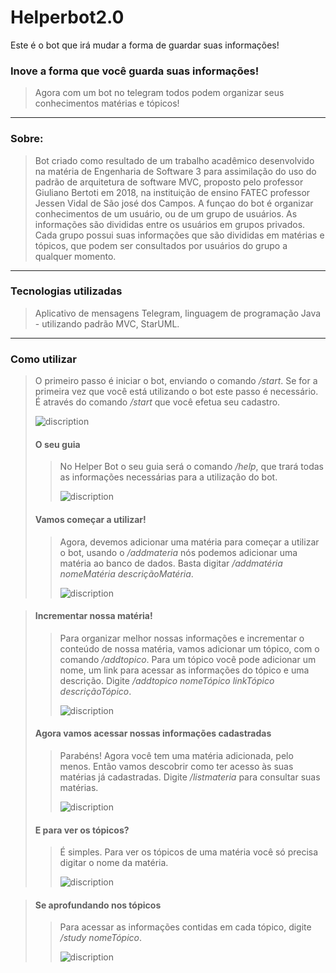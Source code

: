 # Helperbot2.0
Este é o bot que irá mudar a forma de guardar suas informações!

### Inove a forma que você guarda suas informações!
>
> Agora com um bot no telegram todos podem organizar seus conhecimentos matérias e tópicos!

---

### Sobre:
>
> Bot criado como resultado de um trabalho acadêmico desenvolvido na matéria de Engenharia de Software 3 para assimilação do uso do padrão de arquitetura de software MVC, proposto pelo professor Giuliano Bertoti em 2018, na instituição de ensino FATEC professor Jessen Vidal de São josé dos Campos.
> A funçao do bot é organizar conhecimentos de um usuário, ou de um grupo de usuários. As informações são divididas entre os usuários em grupos privados. Cada grupo possui suas informações que são divididas em matérias e tópicos, que podem ser consultados por usuários do grupo a qualquer momento.

---

### Tecnologias utilizadas
>
> Aplicativo de mensagens Telegram, linguagem de programação Java - utilizando padrão MVC, StarUML.

---

### Como utilizar
>
> O primeiro passo é iniciar o bot, enviando o comando _/start_. Se for a primeira vez que você está utilizando o bot este passo é necessário. É através do comando _/start_ que você efetua seu cadastro.
>
> ![discription](img/start)
>
>
>
> #### O seu guia
>
>> No Helper Bot o seu guia será o comando _/help_, que trará todas as informações necessárias para a utilização do bot.
>>
>> ![discription](img/help)
>
>
>
> #### Vamos começar a utilizar!
>
>> Agora, devemos adicionar uma matéria para começar a utilizar o bot, usando o _/addmateria_ nós podemos adicionar uma matéria ao banco de dados.
>> Basta digitar _/addmatéria nomeMatéria descriçãoMatéria_.
>>
>> ![discription](img/addmateria)



> #### Incrementar nossa matéria!
>>
>> Para organizar melhor nossas informações e incrementar o conteúdo de nossa matéria, vamos adicionar um tópico, com o comando _/addtopico_.
>> Para um tópico você pode adicionar um nome, um link para acessar as informações do tópico e uma descrição. Digite _/addtopico nomeTópico linkTópico descriçãoTópico_.
>>
>> ![discription](img/addtopico)
>
>
>
> #### Agora vamos acessar nossas informações cadastradas
>>
>> Parabéns! Agora você tem uma matéria adicionada, pelo menos. Então vamos descobrir como ter acesso às suas matérias já cadastradas. Digite _/listmateria_ para consultar suas matérias.
>>
>> ![discription](img/listmateria)
>
>
>
> #### E para ver os tópicos?
>>
>> É simples. Para ver os tópicos de uma matéria você só precisa digitar o nome da matéria.
>>
>> ![discription](img/mat1)

> #### Se aprofundando nos tópicos
>>
>> Para acessar as informações contidas em cada tópico, digite _/study nomeTópico_.
>>
>> ![discription](img/study)
























